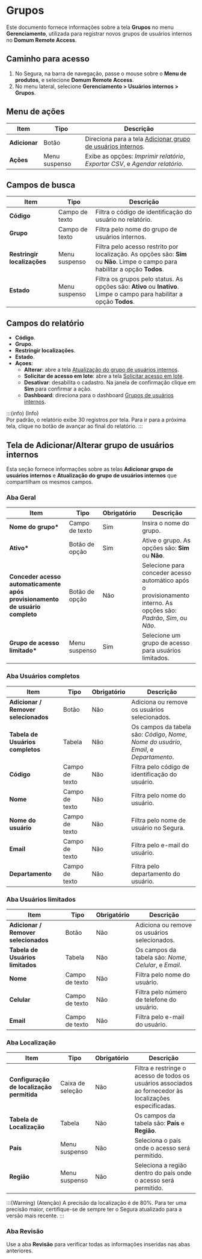 # Grupos

Este documento fornece informações sobre a tela **Grupos** no menu **Gerenciamento**, utilizada para registrar novos grupos de usuários internos no **Domum Remote Access**.

## Caminho para acesso

1. No Segura, na barra de navegação, passe o mouse sobre o **Menu de produtos**, e selecione **Domum Remote Access**.  
2. No menu lateral, selecione **Gerenciamento \> Usuários internos \> Grupos**.

## Menu de ações

| Item | Tipo | Descrição |
| ----- | ----- | ----- |
| **Adicionar** | Botão | Direciona para a tela [Adicionar grupo de usuários internos](/v4/docs/pt/internal-users-groups#tela-de-adicionaralterar-grupo-de-usuários-internos). |
| **Ações** | Menu suspenso | Exibe as opções: *Imprimir relatório*, *Exportar CSV*, e *Agendar relatório*. |

## Campos de busca

| Item | Tipo | Descrição |
| ----- | ----- | ----- |
| **Código** | Campo de texto | Filtra o código de identificação do usuário no relatório. |
| **Grupo** | Campo de texto | Filtra pelo nome do grupo de usuários internos. |
| **Restringir localizações** | Menu suspenso | Filtra pelo acesso restrito por localização. As opções são: **Sim** ou **Não**. Limpe o campo para habilitar a opção **Todos**. |
| **Estado** | Menu suspenso | Filtra os grupos pelo status.  As opções são: **Ativo** ou **Inativo**. Limpe o campo para habilitar a opção **Todos**. |

## Campos do relatório

- **Código**.
- **Grupo**.  
- **Restringir localizações**.  
- **Estado**.  
- **Açoes**:  
    - **Alterar**: abre a tela [Atualização do grupo de usuários internos](/v4/docs/pt/internal-users-groups#tela-de-adicionaralterar-grupo-de-usuários-internos).
    - **Solicitar de acesso em lote**: abre a tela [Solicitar acesso em lote](/v4/docs/pt/batch-access-request).
    - **Desativar**: desabilita o cadastro. Na janela de confirmação clique em **Sim** para confirmar a ação.  
    - **Dashboard**: direciona para o dashboard [Grupos de usuários internos](/v4/docs/pt/domum-dashboard-internal-users-groups).

:::(info) (Info)  
Por padrão, o relatório exibe 30 registros por tela. Para ir para a próxima tela, clique no botão de avançar ao final do relatório.
:::

## Tela de Adicionar/Alterar grupo de usuários internos

Esta seção fornece informações sobre as telas **Adicionar grupo de usuários internos** e **Atualização do grupo de usuários internos** que compartilham os mesmos campos.

### Aba Geral

| Item | Tipo | Obrigatório | Descrição |
| ----- | ----- | ----- | ----- |
| **Nome do grupo\*** | Campo de texto | Sim | Insira o nome do grupo. |
| **Ativo\*** | Botão de opção | Sim | Ative o grupo. As opções são: **Sim** ou **Não**. |
| **Conceder acesso automaticamente após provisionamento de usuário completo** | Botão de opção | Não | Selecione para conceder acesso automático após o provisionamento interno. As opções são: *Padrão*, *Sim*, ou *Não*. |
| **Grupo de acesso limitado\*** | Menu suspenso | Sim | Selecione um grupo de acesso para usuários limitados. |

### Aba Usuários completos

| Item | Tipo | Obrigatório | Descrição |
| ----- | ----- | ----- | ----- |
| **Adicionar / Remover selecionados** | Botão | Não | Adiciona ou remove os usuários selecionados. |
| **Tabela de Usuários completos** | Tabela | Não | Os campos da tabela são: *Código*, *Nome*, *Nome do usuário*, *Email*, e *Departamento*. |
| **Código** | Campo de texto | Não | Filtra pelo código de identificação do usuário. |
| **Nome** | Campo de texto | Não | Filtra pelo nome do usuário. |
| **Nome do usuário** | Campo de texto | Não | Filtra pelo nome de usuário no Segura. |
| **Email** | Campo de texto | Não | Filtra pelo e-mail do usuário. |
| **Departamento** | Campo de texto | Não | Filtra pelo departamento do usuário. |

### Aba Usuários limitados

| Item | Tipo | Obrigatório | Descrição |
| ----- | ----- | ----- | ----- |
| **Adicionar / Remover selecionados** | Botão | Não | Adiciona ou remove os usuários selecionados. |
| **Tabela de Usuários limitados** | Tabela | Não | Os campos da tabela são: *Nome*, *Celular*, e *Email*. |
| **Nome** | Campo de texto | Não | Filtra pelo nome do usuário. |
| **Celular** | Campo de texto | Não | Filtra pelo número de telefone do usuário. |
| **Email** | Campo de texto | Não | Filtra pelo e-mail do usuário. |

### Aba Localização

| Item | Tipo | Obrigatório | Descrição |
| ----- | ----- | ----- | ----- |
| **Configuração de localização permitida** | Caixa de seleção | Não | Filtra e restringe o acesso de todos os usuários associados ao fornecedor às localizações especificadas. |
| **Tabela de Localização** | Tabela | Não | Os campos da tabela são: **País** e **Região**. |
| **País** | Menu suspenso | Não | Seleciona o país onde o acesso será permitido. |
| **Região** | Menu suspenso | Não | Seleciona a região dentro do país onde o acesso será permitido. |

:::(Warning) (Atenção)
A precisão da localização é de 80%. Para ter uma precisão maior, certifique-se de sempre ter o Segura atualizado para a versão mais recente.
:::

### Aba Revisão

Use a aba **Revisão** para verificar todas as informações inseridas nas abas anteriores.
